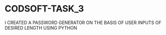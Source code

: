 # CODSOFT-TASK_3
I CREATED A PASSWORD GENERATOR ON THE BASIS OF USER INPUTS OF DESIRED LENGTH USING PYTHON

